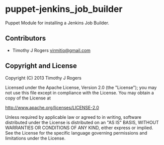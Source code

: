 puppet-jenkins_job_builder
===========

Puppet Module for installing a Jenkins Job Builder.

Contributors
------------

 * Timothy J Rogers <virmitio@gmail.com>

Copyright and License
---------------------

Copyright (C) 2013 Timothy J Rogers

Licensed under the Apache License, Version 2.0 (the "License");
you may not use this file except in compliance with the License.
You may obtain a copy of the License at

  http://www.apache.org/licenses/LICENSE-2.0

Unless required by applicable law or agreed to in writing, software
distributed under the License is distributed on an "AS IS" BASIS,
WITHOUT WARRANTIES OR CONDITIONS OF ANY KIND, either express or implied.
See the License for the specific language governing permissions and
limitations under the License.
